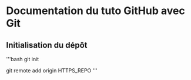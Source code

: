 # Documentation du tuto GitHub avec Git

## Initialisation du dépôt

'''bash
git init

git remote add origin HTTPS_REPO
'''